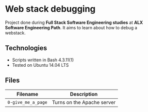 # Web stack debugging
Project done during **Full Stack Software Engineering studies** at **ALX Software Engineering Path**. It aims to learn about how to debug a webstack.

## Technologies
* Scripts written in Bash 4.3.11(1)
* Tested on Ubuntu 14.04 LTS

## Files

| Filename | Description |
| -------- | ----------- |
| `0-give_me_a_page` | Turns on the Apache server |
